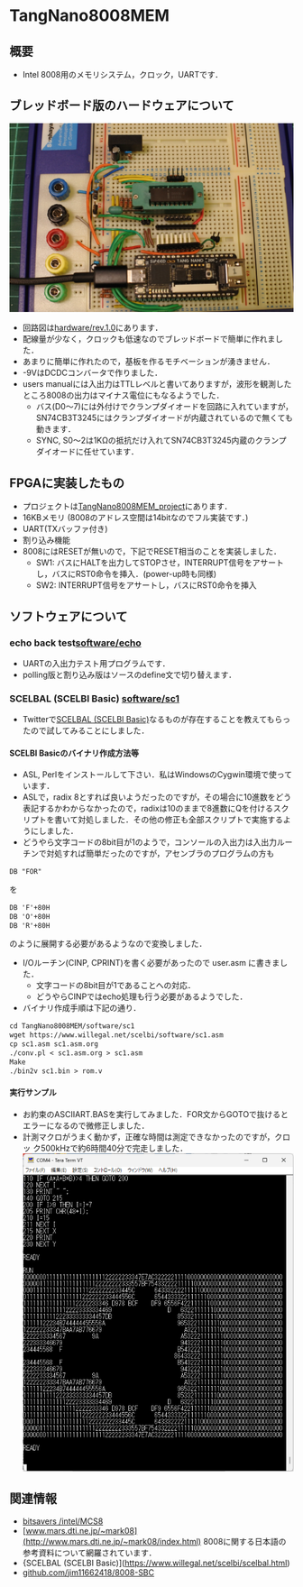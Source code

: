 # TangNano8008MEM
## 概要
- Intel 8008用のメモリシステム，クロック，UARTです．

## ブレッドボード版のハードウェアについて
![](../../images/tangnano8008mem.jpg)
- 回路図は[hardware/rev.1.0](hardware/rev.1.0/)にあります．
- 配線量が少なく，クロックも低速なのでブレッドボードで簡単に作れました．
 - あまりに簡単に作れたので，基板を作るモチベーションが湧きません．
- -9VはDCDCコンバータで作りました．
- users manualには入出力はTTLレベルと書いてありますが，波形を観測したところ8008の出力はマイナス電位にもなるようでした．
  - バス(D0〜7)には外付けでクランプダイオードを回路に入れていますが，SN74CB3T3245にはクランプダイオードが内蔵されているので無くても動きます．
  - SYNC, S0〜2は1KΩの抵抗だけ入れてSN74CB3T3245内蔵のクランプダイオードに任せています．

## FPGAに実装したもの
- プロジェクトは[TangNano8008MEM_project](TangNano8008MEM_project)にあります．
- 16KBメモリ (8008のアドレス空間は14bitなのでフル実装です．)
- UART(TXバッファ付き)
- 割り込み機能
- 8008にはRESETが無いので，下記でRESET相当のことを実装しました．
  - SW1: バスにHALTを出力してSTOPさせ，INTERRUPT信号をアサートし，バスにRST0命令を挿入．(power-up時も同様)
  - SW2: INTERRUPT信号をアサートし，バスにRST0命令を挿入

## ソフトウェアについて
### echo back test[software/echo](software/echo)
- UARTの入出力テスト用プログラムです．
- polling版と割り込み版はソースのdefine文で切り替えます．

### SCELBAL (SCELBI Basic) [software/sc1](software/sc1)
- Twitterで[SCELBAL (SCELBI Basic)](https://www.willegal.net/scelbi/scelbal.html)なるものが存在することを教えてもらったので試してみることにしました．

#### SCELBI Basicのバイナリ作成方法等
- ASL, Perlをインストールして下さい．私はWindowsのCygwin環境で使っています．
- ASLで，radix 8とすれば良いようだったのですが，その場合に10進数をどう表記するかわからなかったので，radixは10のままで8進数にQを付けるスクリプトを書いて対処しました．その他の修正も全部スクリプトで実施するようにしました．
- どうやら文字コードの8bit目が1のようで，コンソールの入出力は入出力ルーチンで対処すれば簡単だったのですが，アセンブラのプログラムの方も
```
DB "FOR"
```
を
```
DB 'F'+80H
DB 'O'+80H
DB 'R'+80H
```
のように展開する必要があるようなので変換しました．
- I/Oルーチン(CINP, CPRINT)を書く必要があったので user.asm に書きました．
  - 文字コードの8bit目が1であることへの対応．
  - どうやらCINPではecho処理も行う必要があるようでした．
- バイナリ作成手順は下記の通り．
```
cd TangNano8008MEM/software/sc1
wget https://www.willegal.net/scelbi/software/sc1.asm
cp sc1.asm sc1.asm.org
./conv.pl < sc1.asm.org > sc1.asm
Make
./bin2v sc1.bin > rom.v
```

#### 実行サンプル
- お約束のASCIIART.BASを実行してみました．FOR文からGOTOで抜けるとエラーになるので微修正しました．
- 計測マクロがうまく動かず，正確な時間は測定できなかったのですが，クロッ
ク500kHzで約6時間40分で完走しました．
![](../../images/asciiart_8008.png)

## 関連情報
- [bitsavers /intel/MCS8](http://www.bitsavers.org/components/intel/MCS8/)
- [www.mars.dti.ne.jp/~mark08](http://www.mars.dti.ne.jp/~mark08/index.html) 8008に関する日本語の参考資料について網羅されています．
- {SCELBAL (SCELBI Basic)](https://www.willegal.net/scelbi/scelbal.html)
- [github.com/jim11662418/8008-SBC](https://github.com/jim11662418/8008-SBC)
